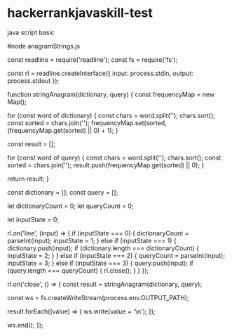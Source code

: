 # hackerrankjavaskill-test

java script basic 

#node anagramStrings.js



const readline = require('readline');
const fs = require('fs');

const rl = readline.createInterface({
  input: process.stdin,
  output: process.stdout
});

function stringAnagram(dictionary, query) {
  const frequencyMap = new Map();
  
  for (const word of dictionary) {
    const chars = word.split('');
    chars.sort();
    const sorted = chars.join('');
    frequencyMap.set(sorted, (frequencyMap.get(sorted) || 0) + 1);
  }
  
  const result = [];
  
  for (const word of query) {
    const chars = word.split('');
    chars.sort();
    const sorted = chars.join('');
    result.push(frequencyMap.get(sorted) || 0);
  }
  
  return result;
}

const dictionary = [];
const query = [];

let dictionaryCount = 0;
let queryCount = 0;

let inputState = 0;

rl.on('line', (input) => {
  if (inputState === 0) {
    dictionaryCount = parseInt(input);
    inputState = 1;
  } else if (inputState === 1) {
    dictionary.push(input);
    if (dictionary.length === dictionaryCount) {
      inputState = 2;
    }
  } else if (inputState === 2) {
    queryCount = parseInt(input);
    inputState = 3;
  } else if (inputState === 3) {
    query.push(input);
    if (query.length === queryCount) {
      rl.close();
    }
  }
});

rl.on('close', () => {
  const result = stringAnagram(dictionary, query);

  const ws = fs.createWriteStream(process.env.OUTPUT_PATH);

  result.forEach((value) => {
    ws.write(value + '\n');
  });

  ws.end();
});

